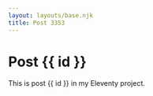```yaml
---
layout: layouts/base.njk
title: Post 3353
---
```


# Post {{ id }}

This is post {{ id }} in my Eleventy project.

